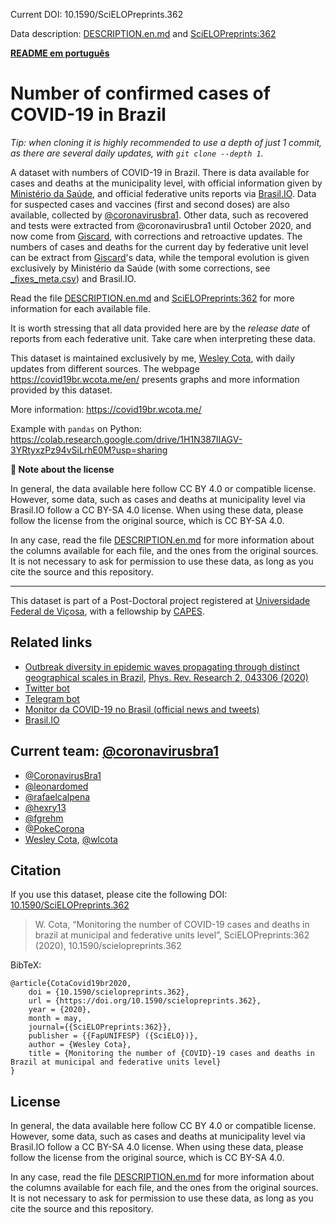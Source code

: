 Current DOI: 10.1590/SciELOPreprints.362

Data description: [DESCRIPTION.en.md](DESCRIPTION.en.md) and [SciELOPreprints:362](https://doi.org/10.1590/SciELOPreprints.362)

[**README em português**](README.md)

# Number of confirmed cases of COVID-19 in Brazil

*Tip: when cloning it is highly recommended to use a depth of just 1 commit, as there are several daily updates, with `git clone --depth 1`.*

A dataset with numbers of COVID-19 in Brazil. There is data available for cases and deaths at the municipality level, with official information given by [Ministério da Saúde](https://covid.saude.gov.br/), and official federative units reports via [Brasil.IO](https://brasil.io/dataset/covid19/caso). Data for suspected cases and vaccines (first and second doses) are also available, collected by [@coronavirusbra1](https://coronavirusbra1.github.io/). Other data, such as recovered and tests were extracted from @coronavirusbra1 until October 2020, and now come from [Giscard](http://www.giscard.com.br/coronavirus/), with corrections and retroactive updates. The numbers of cases and deaths for the current day by federative unit level can be extract from [Giscard](http://www.giscard.com.br/coronavirus/)'s data, while the temporal evolution is given exclusively by Ministério da Saúde (with some corrections, see [
_fixes_meta.csv](
_fixes_meta.csv)) and Brasil.IO.

Read the file [DESCRIPTION.en.md](DESCRIPTION.en.md) and [SciELOPreprints:362](https://doi.org/10.1590/SciELOPreprints.362) for more information for each available file.

It is worth stressing that all data provided here are by the *release date* of reports from each federative unit. Take care when interpreting these data.

This dataset is maintained exclusively by me, [Wesley Cota](https://wesleycota.com/), with daily updates from different sources. The webpage <https://covid19br.wcota.me/en/> presents graphs and more information provided by this dataset.

More information: https://covid19br.wcota.me/

Example with `pandas` on Python: <https://colab.research.google.com/drive/1H1N387IIAGV-3YRtyxzPz94vSiLrhE0M?usp=sharing>

**💬 Note about the license**

In general, the data available here follow CC BY 4.0 or compatible license. However, some data, such as cases and deaths at municipality level via Brasil.IO follow a CC BY-SA 4.0 license. When using these data, please follow the license from the original source, which is CC BY-SA 4.0.

In any case, read the file [DESCRIPTION.en.md](DESCRIPTION.en.md) for more information about the columns available for each file, and the ones from the original sources. It is not necessary to ask for permission to use these data, as long as you cite the source and this repository.

---

This dataset is part of a Post-Doctoral project registered at [Universidade Federal de Viçosa](https://www.ufv.br/), with a fellowship by [CAPES](https://www.gov.br/capes/pt-br).

## Related links

- [Outbreak diversity in epidemic waves propagating through distinct geographical scales in Brazil](https://covidbr.github.io/pub/1), [Phys. Rev. Research 2, 043306 (2020)](https://wcota.me/covid19brmetapop)
- [Twitter bot](https://twitter.com/covid19brbot)
- [Telegram bot](https://t.me/CoronavirusBRBot)
- [Monitor da COVID-19 no Brasil (official news and tweets)](https://covid19br.pub/)
- [Brasil.IO](https://brasil.io/dataset/covid19/caso)

## Current team: [@coronavirusbra1](https://coronavirusbra1.github.io/)

- [@CoronavirusBra1](https://twitter.com/CoronavirusBra1)
- [@leonardomed](https://twitter.com/leonardomed)
- [@rafaelcalpena](https://twitter.com/rafaelcalpena)
- [@hexry13](https://twitter.com/hexry13)
- [@fgrehm](https://twitter.com/fgrehm)
- [@PokeCorona](https://twitter.com/PokeCorona)
- [Wesley Cota](https://wesleycota.com), [@wlcota](https://twitter.com/wlcota)

## Citation

If you use this dataset, please cite the following DOI: [10.1590/SciELOPreprints.362](https://doi.org/10.1590/SciELOPreprints.362)

> W. Cota, “Monitoring the number of COVID-19 cases and deaths in brazil at municipal and federative units level”, SciELOPreprints:362 (2020), 10.1590/scielopreprints.362

BibTeX:

```
@article{CotaCovid19br2020,
    doi = {10.1590/scielopreprints.362},
    url = {https://doi.org/10.1590/scielopreprints.362},
    year = {2020},
    month = may,
    journal={{SciELOPreprints:362}},
    publisher = {{FapUNIFESP} ({SciELO})},
    author = {Wesley Cota},
    title = {Monitoring the number of {COVID}-19 cases and deaths in Brazil at municipal and federative units level}
}
```

## License

In general, the data available here follow CC BY 4.0 or compatible license. However, some data, such as cases and deaths at municipality level via Brasil.IO follow a CC BY-SA 4.0 license. When using these data, please follow the license from the original source, which is CC BY-SA 4.0.

In any case, read the file [DESCRIPTION.en.md](DESCRIPTION.en.md) for more information about the columns available for each file, and the ones from the original sources. It is not necessary to ask for permission to use these data, as long as you cite the source and this repository.